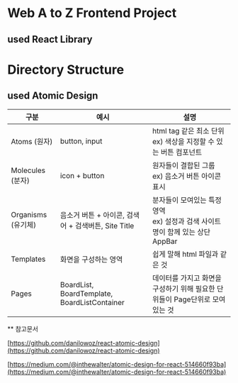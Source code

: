 # Web A to Z Frontend Project

## used React Library

# Directory Structure

## used Atomic Design


|구분|예시|설명|
|----|----|----|
| Atoms (원자) | button, input | html tag 같은 최소 단위 <br/> ex) 색상을 지정할 수 있는 버튼 컴포넌트 |
| Molecules (분자) | icon + button | 원자들이 결합된 그룹 <br/> ex) 음소거 버튼 아이콘 표시 |
| Organisms (유기체) | 음소거 버튼 + 아이콘, 검색어 + 검색버튼, Site Title | 분자들이 모여있는 특정 영역 <br/> ex) 설정과 검색 사이트명이 함께 있는 상단 AppBar |
| Templates | 화면을 구성하는 영역 | 쉽게 말해 html 파일과 같은 것 |
| Pages | BoardList, BoardTemplate, BoardListContainer | 데이터를 가지고 화면을 구성하기 위해 필요한 단위들이 Page단위로 모여 있는 것 |

\** 참고문서

[https://github.com/danilowoz/react-atomic-design](https://github.com/danilowoz/react-atomic-design)

[https://medium.com/@inthewalter/atomic-design-for-react-514660f93ba](https://medium.com/@inthewalter/atomic-design-for-react-514660f93ba)